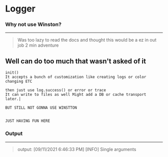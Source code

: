 # Logger
### Why not use Winston?
---
> Was too lazy to read the docs and thought this would be a ez in out job 2 min adventure

## Well can do too much that wasn't asked of it 
```
init()
It accepts a bunch of customization like creating logs or color changing ETC

then just use log.success() or error or trace 
It can write to files as well Might add a DB or cache transport later.|

BUT STILL NOT GONNA USE WINSTTON


JUST HAVING FUN HERE

```
### Output
---
> output: [09/11/2021 6:46:33 PM] [INFO] Single arguments

